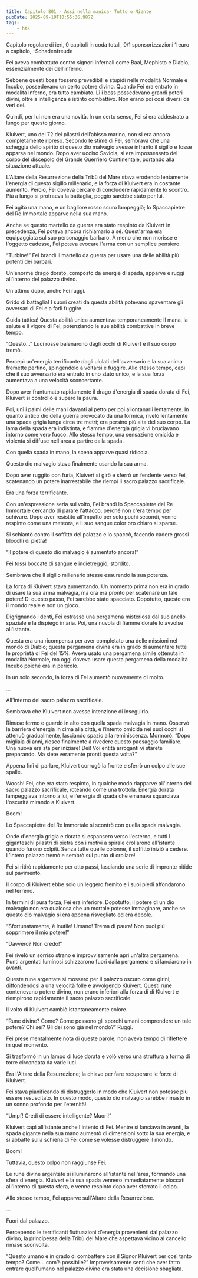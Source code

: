 ```yaml
---
title: Capitolo 801 - Assi nella manica- Tutto o Niente
pubDate: 2025-09-19T10:55:36.987Z
tags:
    - htk
---
```



Capitolo regolare di ieri,
0 capitoli in coda totali,
0/1 sponsorizzazioni 1 euro a capitolo,
-Schadenfreude


Fei aveva combattuto contro signori infernali come Baal, Mephisto e Diablo, essenzialmente dei dell’inferno.


Sebbene questi boss fossero prevedibili e stupidi nelle modalità Normale e Incubo, possedevano un certo potere divino. Quando Fei era entrato in modalità Inferno, era tutto cambiato.
Lì i boss possedevano grandi poteri divini, oltre a intelligenza e istinto combattivo. Non erano poi così diversi da veri dei.


Quindi, per lui non era una novità. In un certo senso, Fei si era addestrato a lungo per questo giorno.


Kluivert, uno dei 72 dei pilastri dell’abisso marino, non si era ancora completamente ripreso. Secondo le stime di Fei, sembrava che una scheggia dello spirito di questo dio malvagio avesse infranto il sigillo e fosse apparsa nel mondo. Dopo aver ucciso Saviola, si era impossessato del corpo del discepolo del Grande Guerriero Continentale, portando alla situazione attuale.


L'Altare della Resurrezione della Tribù del Mare stava erodendo lentamente l'energia di questo sigillo millenario, e la forza di Kluivert era in costante aumento. Perciò, Fei doveva cercare di concludere rapidamente lo scontro. Più a lungo si protraeva la battaglia, peggio sarebbe stato per lui.


Fei agitò una mano, e un bagliore rosso scuro lampeggiò; lo Spaccapietre del Re Immortale apparve nella sua mano.


Anche se questo martello da guerra era stato respinto da Kluivert in precedenza, Fei poteva ancora richiamarlo a sé. Quest'arma era equipaggiata sul suo personaggio barbaro. A meno che non morisse e l'oggetto cadesse, Fei poteva evocare l'arma con un semplice pensiero.


“Turbine!” Fei brandì il martello da guerra per usare una delle abilità più potenti dei barbari.


Un'enorme drago dorato, composto da energie di spada, apparve e ruggì all'interno del palazzo divino.


Un attimo dopo, anche Fei ruggì.


Grido di battaglia! I suoni creati da questa abilità potevano spaventare gli avversari di Fei e a farli fuggire.


Guida tattica! Questa abilità unica aumentava temporaneamente il mana, la salute e il vigore di Fei, potenziando le sue abilità combattive in breve tempo.


“Questo…” Luci rosse balenarono dagli occhi di Kluivert e il suo corpo tremò.


Percepì un'energia terrificante dagli ululati dell'avversario e la sua anima fremette perfino, spingendolo a voltarsi e fuggire. Allo stesso tempo, capì che il suo avversario era entrato in uno stato unico, e la sua forza aumentava a una velocità sconcertante.


Dopo aver frantumato rapidamente il drago d'energia di spada dorata di Fei, Kluivert si controllò e superò la paura.


Poi, unì i palmi delle mani davanti al petto per poi allontanarli lentamente. In quanto antico dio della guerra provocato da una formica, rivelò lentamente una spada grigia lunga circa tre metri; era persino più alta del suo corpo.
La lama della spada era indistinta, e fiamme d'energia grigia vi bruciavano intorno come vero fuoco. Allo stesso tempo, una sensazione omicida e violenta si diffuse nell'area a partire dalla spada.


Con quella spada in mano, la scena apparve quasi ridicola.


Questo dio malvagio stava finalmente usando la sua arma.


Dopo aver ruggito con furia, Kluivert si girò e sferrò un fendente verso Fei, scatenando un potere inarrestabile che riempì il sacro palazzo sacrificale.


Era una forza terrificante.


Con un'espressione seria sul volto, Fei brandì lo Spaccapietre del Re Immortale cercando di parare l'attacco, perché non c'era tempo per schivare. Dopo aver resistito all’impatto per solo pochi secondi, venne respinto come una meteora, e il suo sangue color oro chiaro si sparse.


Si schiantò contro il soffitto del palazzo e lo spaccò, facendo cadere grossi blocchi di pietra!


“Il potere di questo dio malvagio è aumentato ancora!”


Fei tossì boccate di sangue e indietreggiò, stordito.


Sembrava che il sigillo millenario stesse esaurendo la sua potenza.


La forza di Kluivert stava aumentando. Un momento prima non era in grado di usare la sua arma malvagia, ma ora era pronto per scatenare un tale potere! Di questo passo, Fei sarebbe stato spacciato. Dopotutto, questo era il mondo reale e non un gioco.


Digrignando i denti, Fei estrasse una pergamena misteriosa dal suo anello spaziale e la dispiegò in aria. Poi, una nuvola di fiamme dorate lo avvolse all'istante.


Questa era una ricompensa per aver completato una delle missioni nel mondo di Diablo; questa pergamena divina era in grado di aumentare tutte le proprietà di Fei del 15%. Aveva usato una pergamena simile ottenuta in modalità Normale, ma oggi doveva usare questa pergamena della modalità Incubo poiché era in pericolo.


In un solo secondo, la forza di Fei aumentò nuovamente di molto.


…


All'interno del sacro palazzo sacrificale.


Sembrava che Kluivert non avesse intenzione di inseguirlo.


Rimase fermo e guardò in alto con quella spada malvagia in mano. Osservò la barriera d’energia in cima alla città, e l’intento omicida nei suoi occhi si attenuò gradualmente, lasciando spazio alla reminiscenza.
Mormorò: “Dopo migliaia di anni, riesco finalmente a rivedere questo paesaggio familiare. Una nuova era sta per iniziare! Dei! Voi entità arroganti vi starete preparando. Ma siete veramente pronti questa volta?”


Appena finì di parlare, Kluivert corrugò la fronte e sferrò un colpo alle sue spalle.


Woosh! Fei, che era stato respinto, in qualche modo riapparve all'interno del sacro palazzo sacrificale, roteando come una trottola. Energia dorata lampeggiava intorno a lui, e l’energia di spada che emanava squarciava l'oscurità mirando a Kluivert.


Boom!


Lo Spaccapietre del Re Immortale si scontrò con quella spada malvagia.


Onde d'energia grigia e dorata si espansero verso l'esterno, e tutti i giganteschi pilastri di pietra con i motivi a spirale crollarono all'istante quando furono colpiti. Senza tutte quelle colonne, il soffitto iniziò a cedere. L’intero palazzo tremò e sembrò sul punto di crollare!


Fei si ritirò rapidamente per otto passi, lasciando una serie di impronte nitide sul pavimento.


Il corpo di Kluivert ebbe solo un leggero fremito e i suoi piedi affondarono nel terreno.


In termini di pura forza, Fei era inferiore. Dopotutto, il potere di un dio malvagio non era qualcosa che un mortale potesse immaginare, anche se questo dio malvagio si era appena risvegliato ed era debole.


“Sfortunatamente, è inutile! Umano! Trema di paura! Non puoi più sopprimere il mio potere!”


“Davvero? Non credo!”


Fei rivelò un sorriso strano e improvvisamente aprì un'altra pergamena. Punti argentati luminosi schizzarono fuori dalla pergamena e si lanciarono in avanti.


Queste rune argentate si mossero per il palazzo oscuro come girini, diffondendosi a una velocità folle e avvolgendo Kluivert. Questi rune contenevano potere divino, non erano inferiori alla forza di di Kluivert e riempirono rapidamente il sacro palazzo sacrificale.


Il volto di Kluivert cambiò istantaneamente colore.


“Rune divine? Come? Come possono gli sporchi umani comprendere un tale potere? Chi sei? Gli dei sono già nel mondo?” Ruggì.


Fei prese mentalmente nota di queste parole; non aveva tempo di riflettere in quel momento.


Si trasformò in un lampo di luce dorata e volò verso una struttura a forma di torre circondata da varie luci.


Era l'Altare della Resurrezione; la chiave per fare recuperare le forze di Kluivert.


Fei stava pianificando di distruggerlo in modo che Kluivert non potesse più essere resuscitato. In questo modo, questo dio malvagio sarebbe rimasto in un sonno profondo per l'eternità!


“Umpf! Credi di essere intelligente? Muori!”


Kluivert capì all'istante anche l'intento di Fei. Mentre si lanciava in avanti, la spada gigante nella sua mano aumentò di dimensioni sotto la sua energia, e si abbatté sulla schiena di Fei come se volesse distruggere il mondo.


Boom!


Tuttavia, questo colpo non raggiunse Fei.


Le rune divine argentate si illuminarono all'istante nell'area, formando una sfera d'energia. Kluivert e la sua spada vennero immediatamente bloccati all'interno di questa sfera, e venne respinto dopo aver sferrato il colpo.


Allo stesso tempo, Fei apparve sull'Altare della Resurrezione.


…


Fuori dal palazzo.


Percependo le terrificanti fluttuazioni d’energia provenienti dal palazzo divino, la principessa della Tribù del Mare che aspettava vicino al cancello rimase sconvolta.


“Questo umano è in grado di combattere con il Signor Kluivert per così tanto tempo? Come… com’è possibile?” Improvvisamente sentì che aver fatto entrare quell'umano nel palazzo divino era stata una decisione sbagliata.

